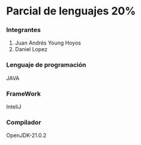 <h1>Parcial de lenguajes 20%</h1>

<h3>Integrantes</h3>
<ol>
    <li>Juan Andrés Young Hoyos</li>
    <li>Daniel Lopez</li>
</ol>

<h3>Lenguaje de programación</h3>
<p>JAVA</p>

<h3>FrameWork</h3>
<p>InteliJ</p>


<h3>Compilador</h3>
<p>OpenJDK-21.0.2</p>